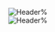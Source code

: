 ![Header%](https://i.pinimg.com/originals/ab/1a/fe/ab1afebb2fe63ede8210d53253269e52.gif)  
![Header%](https://i.pinimg.com/originals/ab/1a/fe/ab1afebb2fe63ede8210d53253269e52.gif)  

